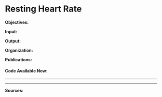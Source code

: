 # Resting Heart Rate

**Objectives:**


**Input:**


**Output:**


**Organization:**


**Publications:**



#### Code Available Now:
***

***

**Sources:**
